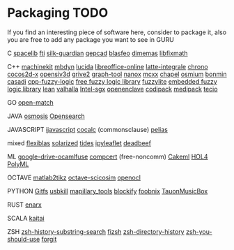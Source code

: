 # Packaging TODO

If you find an interesting piece of software here, consider to package it, also you are free to add any package you want to see in GURU

C
[spacelib](https://github.com/Alessandro-Barbieri/SpaceLib) 
[fti](https://github.com/leobago/fti)
[silk-guardian](https://github.com/NateBrune/silk-guardian)
[qepcad](https://www.usna.edu/Users/cs/wcbrown/qepcad/B/QEPCAD.html)
[blasfeo](https://github.com/giaf/blasfeo)
[dimemas](https://github.com/bsc-performance-tools/dimemas)
[libfixmath](https://github.com/PetteriAimonen/libfixmath)

C++
[machinekit](https://github.com/machinekit/machinekit) 
[mbdyn](https://www.mbdyn.org/)
[lucida](https://github.com/claritylab/lucida) 
[libreoffice-online](https://github.com/LibreOffice/online)
[latte-integrale](https://www.math.ucdavis.edu/~latte/)
[chrono](projectchrono.org)
[cocos2d-x](https://github.com/cocos2d/cocos2d-x)
[opensiv3d](https://github.com/Siv3D/OpenSiv3D)
[grive2](https://github.com/vitalif/grive2)
[graph-tool](https://graph-tool.skewed.de/)
[nanox](https://github.com/bsc-pm/nanox)
[mcxx](https://github.com/bsc-pm/mcxx)
[chapel](https://github.com/chapel-lang/chapel)
[osmium](https://wiki.openstreetmap.org/wiki/Osmium)
[bonmin](https://projects.coin-or.org/Bonmin)
[casadi](https://web.casadi.org/)
[cpp-fuzzy-logic](https://sourceforge.net/projects/cpp-fuzzy-logic)
[free fuzzy logic library](http://ffll.sourceforge.net)
[fuzzylite](https://github.com/fuzzylite/fuzzylite)
[embedded fuzzy logic library](https://github.com/zerokol/eFLL)
[lean](https://github.com/leanprover/lean/)
[valhalla](https://github.com/valhalla/valhalla)
[Intel-sgx](https://01.org/intel-softwareguard-extensions)
[openenclave](https://openenclave.io/sdk/)
[codipack](https://www.scicomp.uni-kl.de/software/codi/)
[medipack](http://www.scicomp.uni-kl.de/software/medi/)
[tecio](https://www.tecplot.com/products/tecio-library/)

GO
[open-match](https://github.com/googleforgames/open-match)

JAVA
[osmosis](https://wiki.openstreetmap.org/wiki/Osmosis)
[Opensearch](https://github.com/opensearch-project/OpenSearch)

JAVASCRIPT
[ijavascript](https://github.com/n-riesco/ijavascript)
[cocalc](https://github.com/sagemathinc/cocalc) (commonsclause)
[pelias](https://github.com/pelias/pelias)

mixed
[flexiblas](https://www.mpi-magdeburg.mpg.de/projects/flexiblas) 
[solarized](https://github.com/altercation/solarized)
[tides](https://sourceforge.net/projects/tidesodes/)
[ipyleaflet](https://github.com/jupyter-widgets/ipyleaflet)
[deadbeef](https://github.com/DeaDBeeF-Player/deadbeef)

ML
[google-drive-ocamlfuse](https://github.com/astrada/google-drive-ocamlfuse)
[compcert](https://compcert.org) (free-noncomm)
[Cakeml](https://cakeml.org/)
[HOL4](http://hol-theorem-prover.org/)
[PolyML](http://www.polyml.org/)

OCTAVE
[matlab2tikz](https://github.com/matlab2tikz/matlab2tikz)
[octave-scicosim](https://wiki.octave.org/Sci_cosim)
[openocl](https://openocl.org/)

PYTHON
[Gitfs](https://github.com/presslabs/gitfs)
[usbkill](https://github.com/hephaest0s/usbkill)
[mapillary_tools](https://github.com/mapillary/mapillary_tools)
[blockify](https://github.com/serialoverflow/blockify)
[foobnix](https://github.com/foobnix/foobnix)
[TauonMusicBox](https://github.com/Taiko2k/TauonMusicBox)

RUST
[enarx](https://enarx.dev/)

SCALA
[kaitai](https://github.com/kaitai-io/kaitai_struct)

ZSH
[zsh-history-substring-search](zsh-history-substring-search)
[fizsh](https://github.com/zsh-users/fizsh)
[zsh-directory-history](https://github.com/tymm/zsh-directory-history)
[zsh-you-should-use](https://github.com/MichaelAquilina/zsh-you-should-use)
[forgit](https://github.com/wfxr/forgit)
